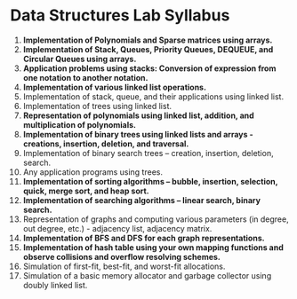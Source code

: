 # Data Structures Lab Syllabus

1. **Implementation of Polynomials and Sparse matrices using arrays.**
2. **Implementation of Stack, Queues, Priority Queues, DEQUEUE, and Circular Queues using arrays.**
3. **Application problems using stacks: Conversion of expression from one notation to another notation.**
4. **Implementation of various linked list operations.**
5. Implementation of stack, queue, and their applications using linked list.
6. Implementation of trees using linked list.
7. **Representation of polynomials using linked list, addition, and multiplication of polynomials.**
8. **Implementation of binary trees using linked lists and arrays - creations, insertion, deletion, and traversal.**
9. Implementation of binary search trees – creation, insertion, deletion, search.
10. Any application programs using trees.
11. **Implementation of sorting algorithms – bubble, insertion, selection, quick, merge sort, and heap sort.**
12. **Implementation of searching algorithms – linear search, binary search.**
13. Representation of graphs and computing various parameters (in degree, out degree, etc.) - adjacency list, adjacency matrix.
14. **Implementation of BFS and DFS for each graph representations.**
15. **Implementation of hash table using your own mapping functions and observe collisions and overflow resolving schemes.**
16. Simulation of first-fit, best-fit, and worst-fit allocations.
17. Simulation of a basic memory allocator and garbage collector using doubly linked list.
